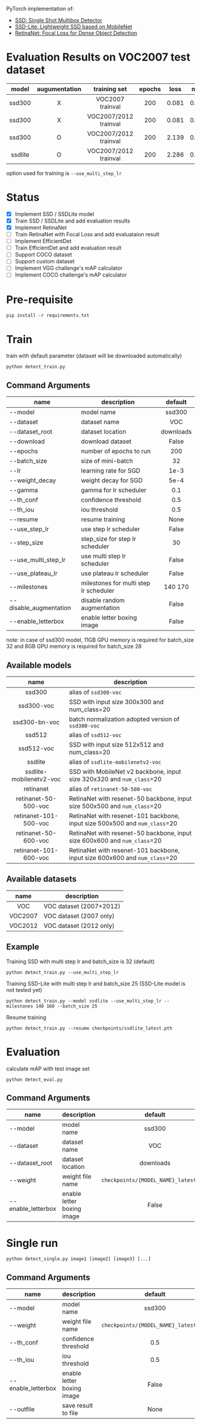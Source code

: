 
PyTorch implementation of:

* [SSD: Single Shot Multibox Detector](https://arxiv.org/abs/1512.02325)
* [SSD-Lite: Lightweight SSD based on MobileNet](https://arxiv.org/abs/1801.04381) 
* [RetinaNet: Focal Loss for Dense Object Detection](https://arxiv.org/abs/1708.02002)

# Evaluation Results on VOC2007 test dataset

| model      | augumentation | training set          | epochs | loss  | mAP    | checkpoint | 
|:----------:|:-------------:|:---------------------:|:------:|:-----:|:------:|:----------:|
| ssd300     | X             | VOC2007 trainval      | 200    | 0.081 | 0.430  |            |
| ssd300     | X             | VOC2007/2012 trainval | 200    | 0.081 | 0.522  |            |
| ssd300     | O             | VOC2007/2012 trainval | 200    | 2.139 | 0.776  | [download](https://drive.google.com/open?id=1waoa_BHAPNFpCZc86tfOCqU-aIMwBCQ3) |
| ssdlite    | O             | VOC2007/2012 trainval | 200    | 2.286 | 0.691  | [download](https://drive.google.com/open?id=1QplZSBF3-ZiEDUlVFJsXMcwYlo_q3gzK) |

option used for training is `--use_multi_step_lr`

# Status

- [x] Implement SSD / SSDLite model
- [x] Train SSD / SSDLite and add evaluation results
- [x] Implement RetinaNet
- [ ] Train RetinaNet with Focal Loss and add evaluataion result
- [ ] Implement EfficientDet
- [ ] Train EfficientDet and add evaluation result
- [ ] Support COCO dataset
- [ ] Support custom dataset
- [ ] Implement VGG challenge's mAP calculator
- [ ] Implement COCO challenge's mAP calculator

# Pre-requisite

```
pip install -r requirements.txt
```

# Train

train with default parameter (dataset will be downloaded automatically)

```
python detect_train.py
```

## Command Arguments
| name                | description | default |
|---------------------|-------------|:-------:|
| --model             | model name | ssd300 |
| --dataset           | dataset name | VOC |
| --dataset_root      | dataset location | downloads |
| --download          | download dataset | False |
| --epochs            | number of epochs to run | 200 |
| --batch_size        | size of mini-batch | 32 |
| --lr                | learning rate for SGD | 1e-3  |
| --weight_decay      | weight decay for SGD | 5e-4 |
| --gamma             | gamma for lr scheduler | 0.1 |
| --th_conf           | confidence threshold | 0.5 |
| --th_iou            | iou threshold | 0.5 |
| --resume            | resume training | None |
| --use_step_lr       | use step lr scheduler | False  |
| --step_size         | step_size for step lr scheduler | 30 |
| --use_multi_step_lr | use multi step lr scheduler | False  |
| --use_plateau_lr    | use plateau lr scheduler | False  |
| --milestones        | milestones for multi step lr scheduler | 140 170 |
| --disable_augmentation | disable random augmentation | False |
| --enable_letterbox  | enable letter boxing image | False |

note: 
in case of ssd300 model, 11GB GPU memory is required for batch_size 32 and 8GB GPU memory is required for batch_size 28

## Available models
| name                    | description |
|:-----------------------:|-------------|
| ssd300                  | alias of `ssd300-voc` |
| ssd300-voc              | SSD with input size 300x300 and num_class=20 |
| ssd300-bn-voc           | batch normalization adopted version of `ssd300-voc` |
| ssd512                  | alias of `ssd512-voc` |
| ssd512-voc              | SSD with input size 512x512 and num_class=20 |
| ssdlite                 | alias of `ssdlite-mobilenetv2-voc` |
| ssdlite-mobilenetv2-voc | SSD with MobileNet v2 backbone, input size 320x320 and `num_class`=20 |
| retinanet               | alias of `retinanet-50-500-voc` |
| retinanet-50-500-voc    | RetinaNet with resenet-50 backbone, input size 500x500 and `num_class`=20 |
| retinanet-101-500-voc   | RetinaNet with resenet-101 backbone, input size 500x500 and `num_class`=20  |
| retinanet-50-600-voc    | RetinaNet with resenet-50 backbone, input size 600x600 and `num_class`=20  |
| retinanet-101-600-voc   | RetinaNet with resenet-101 backbone, input size 600x600 and `num_class`=20  |

## Available datasets
| name                 | description |
|:--------------------:|-------------|
| VOC                  | VOC dataset (2007+2012) |
| VOC2007              | VOC dataset (2007 only) |
| VOC2012              | VOC dataset (2012 only) |

## Example

Training SSD with multi step lr and batch_size is 32 (default)

```
python detect_train.py --use_multi_step_lr
```

Training SSD-Lite with multi step lr and batch_size 25 (SSD-Lite model is not tested yet)

```
python detect_train.py --model ssdlite --use_multi_step_lr --milestones 140 160 --batch_size 25
```

Resume training

```
python detect_train.py --resume checkpoints/ssdlite_latest.pth
```

# Evaluation

calculate mAP with test image set

```
python detect_eval.py
```

## Command Arguments
| name                | description  | default |
|---------------------|--------------|:-------:|
| --model             | model name   | ssd300  |
| --dataset           | dataset name | VOC     |
| --dataset_root      | dataset location | downloads |
| --weight            | weight file name | `checkpoints/{MODEL_NAME}_latest.pth` |
| --enable_letterbox  | enable letter boxing image | False |

# Single run

```
python detect_single.py image1 [image2] [image3] [...]
```

## Command Arguments
| name                | description | default |
|---------------------|-------------|:-------:|
| --model             | model name | ssd300 |
| --weight            | weight file name | `checkpoints/{MODEL_NAME}_latest.pth` |
| --th_conf           | confidence threshold | 0.5 |
| --th_iou            | iou threshold | 0.5 |
| --enable_letterbox  | enable letter boxing image | False |
| --outfile           | save result to file | None |

